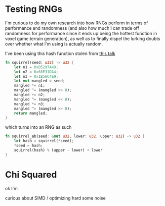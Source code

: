 # Testing RNGs

I'm curious to do my own research into how RNGs perform in terms of performance and randomness (and also how much I can trade off randomness for performance since it ends up being the hottest function in voxel game terrain generation), as well as to finally dispel the lurking doubts over whether what I'm using is actually random.


I've been using this hash function stolen from [this talk](https://www.youtube.com/watch?v=LWFzPP8ZbdU)
```Rust
fn squirrel(seed: u32) -> u32 {
    let n1 = 0xB5297A4D;
    let n2 = 0x68E31DA4;
    let n3 = 0x1B56C4E9;
    let mut mangled = seed;
    mangled *= n1;
    mangled ^= (mangled >> 8);
    mangled += n2;
    mangled ^= (mangled << 8);
    mangled *= n3;
    mangled ^= (mangled >> 8);
    return mangled;
}
```

which turns into an RNG as such
```Rust
fn squirrel_ab(seed: &mut u32, lower: u32, upper: u32) -> u32 {
    let hash = squirrel(*seed);
    *seed = hash;
    squirrel(hash) % (upper - lower) + lower
}
```


# Chi Squared

ok I'm 





curious about SIMD / optimizing hard some noise